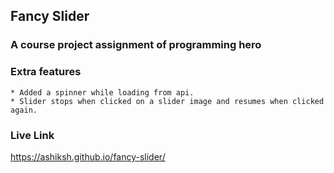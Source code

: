 ## Fancy Slider

### A course project assignment of programming hero

### Extra features

    * Added a spinner while loading from api.
    * Slider stops when clicked on a slider image and resumes when clicked again.

### Live Link

https://ashiksh.github.io/fancy-slider/
